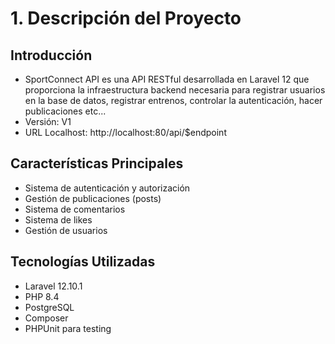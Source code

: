 # 1. Descripción del Proyecto

## Introducción

- SportConnect API es una API RESTful desarrollada en Laravel 12 que proporciona la infraestructura backend necesaria para registrar usuarios en la base de datos, registrar entrenos, controlar la autenticación, hacer publicaciones etc...
- Versión: V1
- URL Localhost: http://localhost:80/api/$endpoint

## Características Principales
- Sistema de autenticación y autorización
- Gestión de publicaciones (posts)
- Sistema de comentarios
- Sistema de likes
- Gestión de usuarios

## Tecnologías Utilizadas
- Laravel 12.10.1
- PHP 8.4
- PostgreSQL
- Composer
- PHPUnit para testing